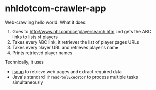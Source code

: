 nhldotcom-crawler-app
=====================

Web-crawling hello world. What it does:

1. Goes to http://www.nhl.com/ice/playersearch.htm and gets the ABC links to lists of players
2. Takes every ABC link, it retrieves the list of player pages URLs
3. Takes every player URL and retrieves player's name
4. Prints retrieved player names

Technically, it uses
* [jsoup][] to retrieve web pages and extract required data
* Java's standard `ThreadPoolExecutor` to process multiple tasks simultaneously

[jsoup]: http://jsoup.org/


